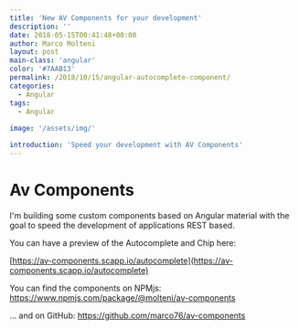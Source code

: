 ```yaml
---
title: 'New AV Components for your development'
description: ''
date: 2018-05-15T00:41:48+00:00
author: Marco Molteni
layout: post
main-class: 'angular'
color: '#7AAB13'
permalink: /2018/10/15/angular-autocomplete-component/
categories:
  - Angular
tags:
  - Angular
 
image: '/assets/img/'

introduction: 'Speed your development with AV Components'
---
```


# Av Components

I'm building some custom components based on Angular material with the goal to speed the development of applications REST based.

You can have a preview of the Autocomplete and Chip here:

[https://av-components.scapp.io/autocomplete](https://av-components.scapp.io/autocomplete)

You can find the components on NPMjs: https://www.npmjs.com/package/@molteni/av-components

... and on GitHub: https://github.com/marco76/av-components
